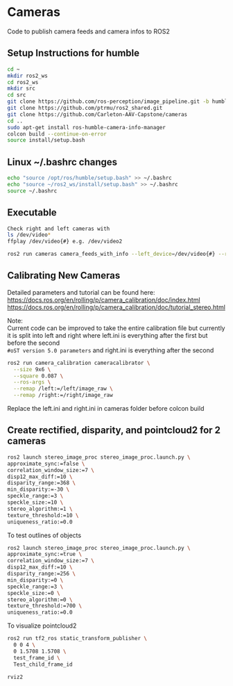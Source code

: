 # Cameras
Code to publish camera feeds and camera infos to ROS2

## Setup Instructions for humble
```bash
cd ~
mkdir ros2_ws
cd ros2_ws
mkdir src
cd src
git clone https://github.com/ros-perception/image_pipeline.git -b humble
git clone https://github.com/ptrmu/ros2_shared.git
git clone https://github.com/Carleton-AAV-Capstone/cameras
cd ..
sudo apt-get install ros-humble-camera-info-manager
colcon build --continue-on-error
source install/setup.bash
```

## Linux ~/.bashrc changes
```bash
echo "source /opt/ros/humble/setup.bash" >> ~/.bashrc
echo "source ~/ros2_ws/install/setup.bash" >> ~/.bashrc
source ~/.bashrc
```

## Executable
```bash
Check right and left cameras with
ls /dev/video*
ffplay /dev/video{#} e.g. /dev/video2

ros2 run cameras camera_feeds_with_info --left_device=/dev/video{#} --right_device=/dev/video{#}
```

## Calibrating New Cameras

Detailed parameters and tutorial can be found here:
https://docs.ros.org/en/rolling/p/camera_calibration/doc/index.html
https://docs.ros.org/en/rolling/p/camera_calibration/doc/tutorial_stereo.html

Note:\
Current code can be improved to take the entire calibration file but currently it is split into left and right where left.ini is everything after the first but before the second\
```#oST version 5.0 parameters```
and right.ini is everything after the second

```bash
ros2 run camera_calibration cameracalibrator \
  --size 9x6 \
  --square 0.087 \
  --ros-args \
  --remap /left:=/left/image_raw \
  --remap /right:=/right/image_raw
```

Replace the left.ini and right.ini in cameras folder before colcon build

## Create rectified, disparity, and pointcloud2 for 2 cameras
```bash
ros2 launch stereo_image_proc stereo_image_proc.launch.py \
approximate_sync:=false \
correlation_window_size:=7 \
disp12_max_diff:=10 \
disparity_range:=368 \
min_disparity:=-30 \
speckle_range:=3 \
speckle_size:=10 \
stereo_algorithm:=1 \
texture_threshold:=10 \
uniqueness_ratio:=0.0
```

To test outlines of objects
```bash
ros2 launch stereo_image_proc stereo_image_proc.launch.py \
approximate_sync:=true \
correlation_window_size:=7 \
disp12_max_diff:=10 \
disparity_range:=256 \
min_disparity:=0 \
speckle_range:=3 \
speckle_size:=0 \
stereo_algorithm:=0 \
texture_threshold:=700 \
uniqueness_ratio:=0.0
```

To visualize pointcloud2
```bash
ros2 run tf2_ros static_transform_publisher \
  0 0 4 \
  0 1.5708 1.5708 \
  test_frame_id \
  Test_child_frame_id

rviz2
```
